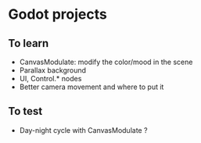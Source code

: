 # Godot projects

## To learn

- CanvasModulate: modify the color/mood in the scene
- Parallax background
- UI, Control.* nodes
- Better camera movement and where to put it


## To test

- Day-night cycle with CanvasModulate ?
